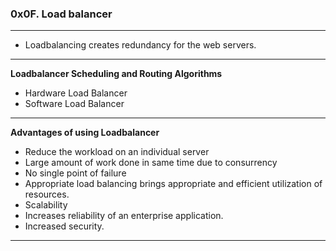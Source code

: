 ### 0x0F. Load balancer
---

- Loadbalancing creates redundancy for the web servers.
---

<b> Loadbalancer Scheduling and Routing Algorithms </b>
- Hardware Load Balancer
- Software Load Balancer
---

<b> Advantages of using Loadbalancer </b>
- Reduce the workload on an individual server
- Large amount of work done in same time due to consurrency
- No single point of failure
- Appropriate load balancing brings appropriate and efficient utilization of resources.
- Scalability
- Increases reliability of an enterprise application.
- Increased security.
---

